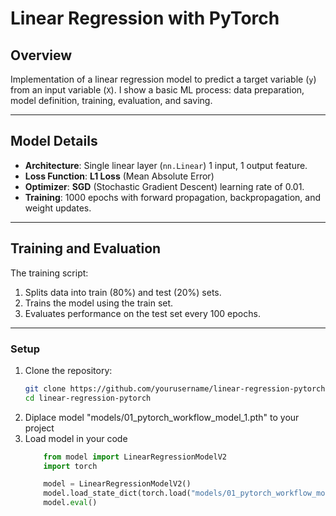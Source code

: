 # **Linear Regression with PyTorch**

## **Overview**
Implementation of a linear regression model to predict a target variable (`y`) from an input variable (`X`). I show a basic ML process: data preparation, model definition, training, evaluation, and saving.

---

## **Model Details**

- **Architecture**: Single linear layer (`nn.Linear`) 1 input, 1 output feature.
- **Loss Function**: **L1 Loss** (Mean Absolute Error)
- **Optimizer**: **SGD** (Stochastic Gradient Descent) learning rate of 0.01.
- **Training**: 1000 epochs with forward propagation, backpropagation, and weight updates.

---

## **Training and Evaluation**
The training script:
1. Splits data into train (80%) and test (20%) sets.
2. Trains the model using the train set.
3. Evaluates performance on the test set every 100 epochs.

---

### **Setup**
1. Clone the repository:
   ```bash
   git clone https://github.com/yourusername/linear-regression-pytorch.git
   cd linear-regression-pytorch
   ```
2. Diplace model "models/01_pytorch_workflow_model_1.pth" to your project
3. Load model in your code
    ```py
        from model import LinearRegressionModelV2
        import torch

        model = LinearRegressionModelV2()
        model.load_state_dict(torch.load("models/01_pytorch_workflow_model_1.pth"))
        model.eval()
    ```


